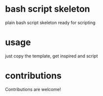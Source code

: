 # bash script skeleton
plain bash script skeleton ready for scripting 

# usage
just copy the template, get inspired and script

# contributions
Contributions are welcome!

